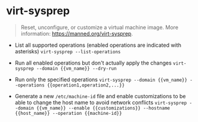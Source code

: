 # virt-sysprep
> Reset, unconfigure, or customize a virtual machine image.
> More information: <https://manned.org/virt-sysprep>.

- List all supported operations (enabled operations are indicated with asterisks)
`virt-sysprep --list-operations`

- Run all enabled operations but don't actually apply the changes
`virt-sysprep --domain {{vm_name}} --dry-run`

- Run only the specified operations
`virt-sysprep --domain {{vm_name}} --operations {{operation1,operation2,...}}`

- Generate a new `/etc/machine-id` file and enable customizations to be able to change the host name to avoid network conflicts
`virt-sysprep --domain {{vm_name}} --enable {{customizations}} --hostname {{host_name}} --operation {{machine-id}}`
